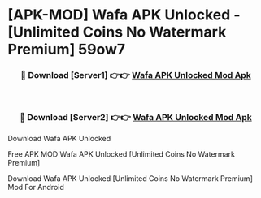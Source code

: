 # [APK-MOD] Wafa APK Unlocked - [Unlimited Coins No Watermark Premium] 59ow7



<div align="center">
<h3>🔴 Download [Server1] 👉👉 <a href="https://momento.my/?title=Wafa_APK_Unlocked">Wafa APK Unlocked Mod Apk</a></h3><br>

<h3>🔴 Download [Server2] 👉👉 <a href="https://momento.my/?title=Wafa_APK_Unlocked">Wafa APK Unlocked Mod Apk</a></h3>
</div>



Download Wafa APK Unlocked 

Free APK MOD Wafa APK Unlocked [Unlimited Coins No Watermark Premium]

Download Wafa APK Unlocked [Unlimited Coins No Watermark Premium] Mod For Android
